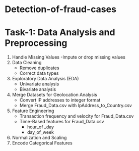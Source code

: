 # Detection-of-fraud-cases

# Task-1: Data Analysis and Preprocessing
1. Handle Missing Values
    -Impute or drop missing values
2. Data Cleaning
   - Remove duplicates
   - Correct data types
3. Exploratory Data Analysis (EDA)
   - Univariate analysis 
   - Bivariate analysis
4. Merge Datasets for Geolocation Analysis
   - Convert IP addresses to integer format
   - Merge Fraud_Data.csv with IpAddress_to_Country.csv
5. Feature Engineering
   - Transaction frequency and velocity for Fraud_Data.csv
   - Time-Based features for Fraud_Data.csv
     - hour_of _day
     - day_of_week
6. Normalization and Scaling
7. Encode Categorical Features

